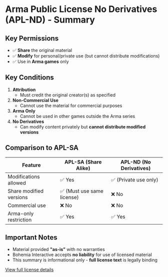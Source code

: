 # Arma Public License No Derivatives (APL-ND) - Summary

## Key Permissions
- ✅ **Share** the original material
- ✅ **Modify** for personal/private use (but cannot distribute modifications)
- ✅ Use in **Arma games** only

## Key Conditions
1. **Attribution**  
   - Must credit the original creator(s) as specified
2. **Non-Commercial Use**  
   - Cannot use the material for commercial purposes
3. **Arma Only**  
   - Cannot be used in other games outside the Arma series
4. **No Derivatives**  
   - Can modify content privately but **cannot distribute modified versions**

## Comparison to APL-SA

| Feature                | APL-SA (Share Alike)       | APL-ND (No Derivatives)     |
|------------------------|----------------------------|-----------------------------|
| Modifications allowed  | ✅ Yes                     | ✅ (Private use only)       |
| Share modified versions| ✅ (Must use same license) | ❌ No                       |
| Commercial use         | ❌ No                      | ❌ No                       |
| Arma-only restriction  | ✅ Yes                     | ✅ Yes                      |

## Important Notes
- Material provided **"as-is"** with no warranties
- Bohemia Interactive accepts **no liability** for use of licensed material
- This summary is informational only - **full license text** is legally binding

[View full license details](https://www.bohemia.net/community/licenses)